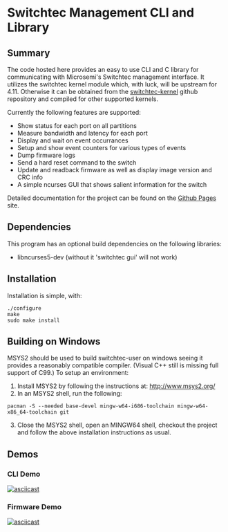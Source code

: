 # Switchtec Management CLI and Library

## Summary

The code hosted here provides an easy to use CLI and C library for
communicating with Microsemi's Switchtec management interface. It
utilizes the switchtec kernel module which, with luck, will be upstream
for 4.11. Otherwise it can be obtained from the [switchtec-kernel]
github repository and compiled for other supported kernels.

Currently the following features are supported:

* Show status for each port on all partitions
* Measure bandwidth and latency for each port
* Display and wait on event occurrances
* Setup and show event counters for various types of events
* Dump firmware logs
* Send a hard reset command to the switch
* Update and readback firmware as well as display image version and CRC info
* A simple ncurses GUI that shows salient information for the switch

Detailed documentation for the project can be found on the [Github
Pages] site.

[switchtec-kernel]: https://github.com/Microsemi/switchtec-kernel
[github pages]: https://microsemi.github.io/switchtec-user/

## Dependencies

This program has an optional build dependencies on the following libraries:

* libncurses5-dev (without it 'switchtec gui' will not work)

## Installation

Installation is simple, with:

~~~
./configure
make
sudo make install
~~~~

## Building on Windows

MSYS2 should be used to build switchtec-user on windows seeing it
provides a reasonably compatible compiler. (Visual C++ still is
missing full support of C99.) To setup an environment:

1. Install MSYS2 by following the instructions at: http://www.msys2.org/
2. In an MSYS2 shell, run the following:

~~~
pacman -S --needed base-devel mingw-w64-i686-toolchain mingw-w64-x86_64-toolchain git
~~~

3. Close the MSYS2 shell, open an MINGW64 shell, checkout the project
and follow the above installation instructions as usual.

## Demos

### CLI Demo
[![asciicast](https://asciinema.org/a/98042.png)](https://asciinema.org/a/98042)

### Firmware Demo
[![asciicast](https://asciinema.org/a/96442.png)](https://asciinema.org/a/96442)
